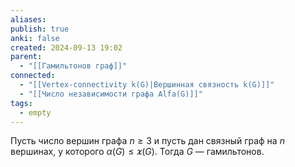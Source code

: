 ```yaml
---
aliases: 
publish: true
anki: false
created: 2024-09-13 19:02
parent:
  - "[[Гамильтонов граф]]"
connected:
  - "[[Vertex-connectivity k(G)|Вершинная связность k(G)]]"
  - "[[Число независимости графа Alfa(G)]]"
tags:
  - empty
---
```


Пусть число вершин графа $n \ge 3$ и пусть дан связный граф на $n$ вершинах, у которого $\alpha(G)\le \varkappa(G)$. Тогда $G$ — гамильтонов.